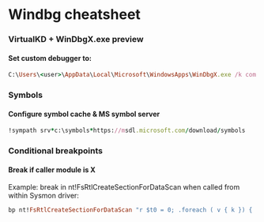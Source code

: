 # Windbg cheatsheet


### VirtualKD + WinDbgX.exe preview

#### Set custom debugger to:

```ruby
C:\Users\<user>\AppData\Local\Microsoft\WindowsApps\WinDbgX.exe /k com:pipe,resets=0,reconnect,port=$(pipename)
```

### Symbols

#### Configure symbol cache & MS symbol server


```ruby
!sympath srv*c:\symbols*https://msdl.microsoft.com/download/symbols
```

### Conditional breakpoints

#### Break if caller module is X

Example: break in nt!FsRtlCreateSectionForDataScan when called from within Sysmon driver: 

```ruby
bp nt!FsRtlCreateSectionForDataScan "r $t0 = 0; .foreach ( v { k }) { .if ($spat(\"v\", \"*SysmonDrv*\"))  { r $t0 = 1; .break } }; .if($t0 = 0) { gc }"
```



 
